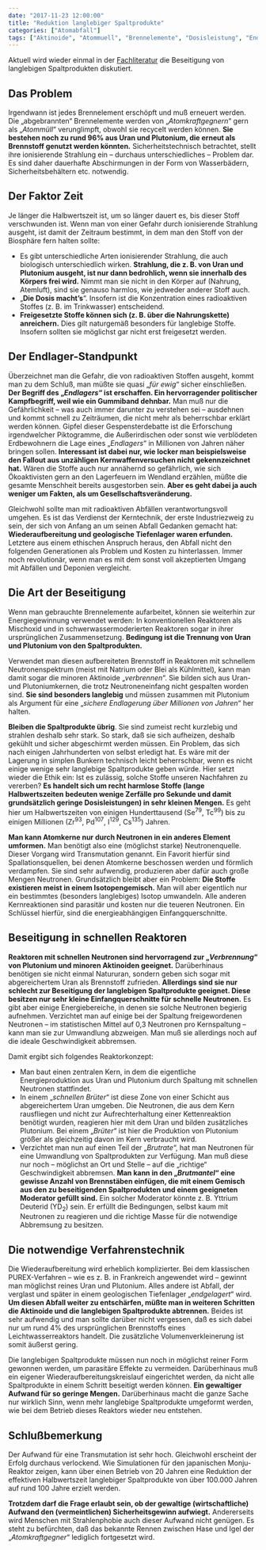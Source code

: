 ```yaml
---
date: "2017-11-23 12:00:00"
title: "Reduktion langlebiger Spaltprodukte"
categories: ["Atomabfall"]
tags: ["Aktinoide", "Atommuell", "Brennelemente", "Dosisleistung", "Endlager", "Halbwertszeit", "Ionisierende-strahlung", "Isotopen", "Plutonium", "Purex-verfahren", "Schnelle-neutronen", "Spaltprodukte", "Strahlenphobie", "Uran", "Wiederaufbereitung"]
---
```


Aktuell wird wieder einmal in der <a href="https://www.nature.com/articles/s41598-017-14319-7.pdf">Fachliteratur</a> die Beseitigung von langlebigen Spaltprodukten diskutiert.


## Das Problem

Irgendwann ist jedes Brennelement erschöpft und muß erneuert werden. Die „abgebrannten“ Brennelemente werden von „_Atomkraftgegnern_“ gern als „_Atommüll_“ verunglimpft, obwohl sie recycelt werden können. __Sie bestehen noch zu rund 96% aus Uran und Plutonium, die erneut als Brennstoff genutzt werden könnten.__ Sicherheitstechnisch betrachtet, stellt ihre ionisierende Strahlung ein – durchaus unterschiedliches – Problem dar. Es sind daher dauerhafte Abschirmungen in der Form von Wasserbädern, Sicherheitsbehältern etc. notwendig.


## Der Faktor Zeit

Je länger die Halbwertszeit ist, um so länger dauert es, bis dieser Stoff verschwunden ist. Wenn man von einer Gefahr durch ionisierende Strahlung ausgeht, ist damit der Zeitraum bestimmt, in dem man den Stoff von der Biosphäre fern halten sollte:


* Es gibt unterschiedliche Arten ionisierender Strahlung, die auch biologisch unterschiedlich wirken. __Strahlung, die z. B. von Uran und Plutonium ausgeht, ist nur dann bedrohlich, wenn sie innerhalb des Körpers frei wird.__ Nimmt man sie nicht in den Körper auf (Nahrung, Atemluft), sind sie genauso harmlos, wie jedweder anderer Stoff auch.
* „__Die Dosis macht’s__“. Insofern ist die Konzentration eines radioaktiven Stoffes (z. B. im Trinkwasser) entscheidend.
* __Freigesetzte Stoffe können sich (z. B. über die Nahrungskette) anreichern.__ Dies gilt naturgemäß besonders für langlebige Stoffe. Insofern sollten sie möglichst gar nicht erst freigesetzt werden.


## Der Endlager-Standpunkt

Überzeichnet man die Gefahr, die von radioaktiven Stoffen ausgeht, kommt man zu dem Schluß, man müßte sie quasi „_für ewig_“ sicher einschließen. __Der Begriff des „_Endlagers_“ ist erschaffen. Ein hervorragender politischer Kampfbegriff, weil wie ein Gummiband dehnbar.__ Man muß nur die Gefährlichkeit – was auch immer darunter zu verstehen sei – ausdehnen und kommt schnell zu Zeiträumen, die nicht mehr als beherrschbar erklärt werden können. Gipfel dieser Gespensterdebatte ist die Erforschung irgendwelcher Piktogramme, die Außerirdischen oder sonst wie verblödeten Erdbewohnern die Lage eines „_Endlagers_“ in Millionen von Jahren näher bringen sollen. __Interessant ist dabei nur, wie locker man beispielsweise den Fallout aus unzähligen Kernwaffenversuchen nicht gekennzeichnet hat.__ Wären die Stoffe auch nur annähernd so gefährlich, wie sich Ökoaktivisten gern an den Lagerfeuern im Wendland erzählen, müßte die gesamte Menschheit bereits ausgestorben sein. __Aber es geht dabei ja auch weniger um Fakten, als um Gesellschaftsveränderung.__

Gleichwohl sollte man mit radioaktiven Abfällen verantwortungsvoll umgehen. Es ist das Verdienst der Kerntechnik, der erste Industriezweig zu sein, der sich von Anfang an um seinen Abfall Gedanken gemacht hat: __Wiederaufbereitung und geologische Tiefenlager waren erfunden.__ Letztere aus einem ethischen Anspruch heraus, den Abfall nicht den folgenden Generationen als Problem und Kosten zu hinterlassen. Immer noch revolutionär, wenn man es mit dem sonst voll akzeptierten Umgang mit Abfällen und Deponien vergleicht.


## Die Art der Beseitigung

Wenn man gebrauchte Brennelemente aufarbeitet, können sie weiterhin zur Energiegewinnung verwendet werden: In konventionellen Reaktoren als Mischoxid und in schwerwassermoderierten Reaktoren sogar in ihrer ursprünglichen Zusammensetzung. __Bedingung ist die Trennung von Uran und Plutonium von den Spaltprodukten.__

Verwendet man diesen aufbereiteten Brennstoff in Reaktoren mit schnellem Neutronenspektrum (meist mit Natrium oder Blei als Kühlmittel), kann man damit sogar die minoren Aktinoide „_verbrennen_“. Sie bilden sich aus Uran- und Plutoniumkernen, die trotz Neutroneneinfang nicht gespalten worden sind. __Sie sind besonders langlebig__ und müssen zusammen mit Plutonium als Argument für eine „_sichere Endlagerung über Millionen von Jahren_“ her halten.

__Bleiben die Spaltprodukte übrig__. Sie sind zumeist recht kurzlebig und strahlen deshalb sehr stark. So stark, daß sie sich aufheizen, deshalb gekühlt und sicher abgeschirmt werden müssen. Ein Problem, das sich nach einigen Jahrhunderten von selbst erledigt hat. Es wäre mit der Lagerung in simplen Bunkern technisch leicht beherrschbar, wenn es nicht einige wenige sehr langlebige Spaltprodukte geben würde. Hier setzt wieder die Ethik ein: Ist es zulässig, solche Stoffe unseren Nachfahren zu vererben? __Es handelt sich um recht harmlose Stoffe (lange Halbwertszeiten bedeuten wenige Zerfälle pro Sekunde und damit grundsätzlich geringe Dosisleistungen) in sehr kleinen Mengen.__ Es geht hier um Halbwertszeiten von einigen Hunderttausend (Se<sup>79</sup>, Tc<sup>99</sup>) bis zu einigen Millionen (Zr<sup>93</sup>, Pd<sup>107</sup>, I<sup>129</sup>, Cs<sup>135</sup>) Jahren.

__Man kann Atomkerne nur durch Neutronen in ein anderes Element umformen.__ Man benötigt also eine (möglichst starke) Neutronenquelle. Dieser Vorgang wird Transmutation genannt. Ein Favorit hierfür sind Spallationsquellen, bei denen Atomkerne beschossen werden und förmlich verdampfen. Sie sind sehr aufwendig, produzieren aber dafür auch große Mengen Neutronen. Grundsätzlich bleibt aber ein Problem: __Die Stoffe existieren meist in einem Isotopengemisch.__ Man will aber eigentlich nur ein bestimmtes (besonders langlebiges) Isotop umwandeln. Alle anderen Kernreaktionen sind parasitär und kosten nur die teueren Neutronen. Ein Schlüssel hierfür, sind die energieabhängigen Einfangquerschnitte.


## Beseitigung in schnellen Reaktoren

__Reaktoren mit schnellen Neutronen sind hervorragend zur „_Verbrennung_“ von Plutonium und minoren Aktinoiden geeignet.__ Darüberhinaus benötigen sie nicht einmal Natururan, sondern geben sich sogar mit abgereichertem Uran als Brennstoff zufrieden. __Allerdings sind sie nur schlecht zur Beseitigung der langlebigen Spaltprodukte geeignet. Diese besitzen nur sehr kleine Einfangquerschnitte für schnelle Neutronen.__ Es gibt aber einige Energiebereiche, in denen sie solche Neutronen begierig aufnehmen. Verzichtet man auf einige bei der Spaltung freigewordenen Neutronen – im statistischen Mittel auf 0,3 Neutronen pro Kernspaltung – kann man sie zur Umwandlung abzweigen. Man muß sie allerdings noch auf die ideale Geschwindigkeit abbremsen.

Damit ergibt sich folgendes Reaktorkonzept:


* Man baut einen zentralen Kern, in dem die eigentliche Energieproduktion aus Uran und Plutonium durch Spaltung mit schnellen Neutronen stattfindet.
* In einem „_schnellen Brüter_“ ist diese Zone von einer Schicht aus abgereichertem Uran umgeben. Die Neutronen, die aus dem Kern rausfliegen und nicht zur Aufrechterhaltung einer Kettenreaktion benötigt wurden, reagieren hier mit dem Uran und bilden zusätzliches Plutonium. Bei einem „_Brüter_“ ist hier die Produktion von Plutonium größer als gleichzeitig davon im Kern verbraucht wird.
* Verzichtet man nun auf einen Teil der „_Brutrate_“, hat man Neutronen für eine Umwandlung von Spaltprodukten zur Verfügung. Man muß diese nur noch – möglichst an Ort und Stelle – auf die „richtige“ Geschwindigkeit abbremsen. __Man kann in den „_Brutmantel_“ eine gewisse Anzahl von Brennstäben einfügen, die mit einem Gemisch aus den zu beseitigenden Spaltprodukten und einem geeigneten Moderator gefüllt sind.__ Ein solcher Moderator könnte z. B. Yttrium Deuterid (YD<sub>2</sub>) sein. Er erfüllt die Bedingungen, selbst kaum mit Neutronen zu reagieren und die richtige Masse für die notwendige Abbremsung zu besitzen.


## Die notwendige Verfahrenstechnik

Die Wiederaufbereitung wird erheblich komplizierter. Bei dem klassischen PUREX-Verfahren – wie es z. B. in Frankreich angewendet wird – gewinnt man möglichst reines Uran und Plutonium. Alles andere ist Abfall, der verglast und später in einem geologischen Tiefenlager „_endgelagert_“ wird. __Um diesen Abfall weiter zu entschärfen, müßte man in weiteren Schritten die Aktinoide und die langlebigen Spaltprodukte abtrennen.__ Beides ist sehr aufwendig und man sollte darüber nicht vergessen, daß es sich dabei nur um rund 4% des ursprünglichen Brennstoffs eines Leichtwasserreaktors handelt. Die zusätzliche Volumenverkleinerung ist somit äußerst gering.

Die langlebigen Spaltprodukte müssen nun noch in möglichst reiner Form gewonnen werden, um parasitäre Effekte zu vermeiden. Darüberhinaus muß ein eigener Wiederaufbereitungskreislauf eingerichtet werden, da nicht alle Spaltprodukte in einem Schritt beseitigt werden können. __Ein gewaltiger Aufwand für so geringe Mengen.__ Darüberhinaus macht die ganze Sache nur wirklich Sinn, wenn mehr langlebige Spaltprodukte umgeformt werden, wie bei dem Betrieb dieses Reaktors wieder neu entstehen.


## Schlußbemerkung

Der Aufwand für eine Transmutation ist sehr hoch. Gleichwohl erscheint der Erfolg durchaus verlockend. Wie Simulationen für den japanischen Monju-Reaktor zeigen, kann über einen Betrieb von 20 Jahren eine Reduktion der effektiven Halbwertszeit langlebiger Spaltprodukte von über 100.000 Jahren auf rund 100 Jahre erzielt werden.

__Trotzdem darf die Frage erlaubt sein, ob der gewaltige (wirtschaftliche) Aufwand den (vermeintlichen) Sicherheitsgewinn aufwiegt.__ Andererseits wird Menschen mit Strahlenphobie auch dieser Aufwand nicht genügen. Es steht zu befürchten, daß das bekannte Rennen zwischen Hase und Igel der „_Atomkraftgegner_“ lediglich fortgesetzt wird.

